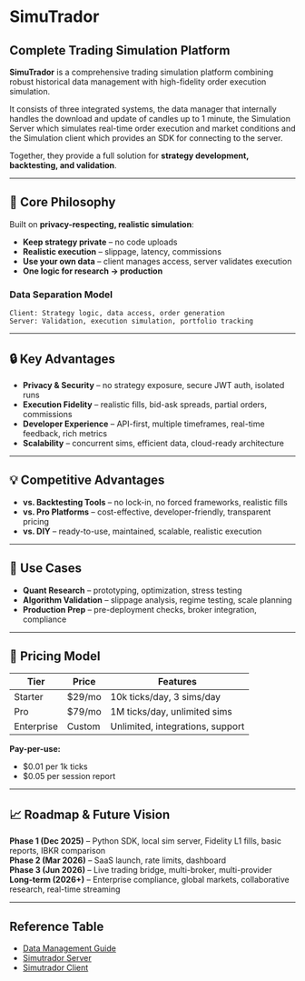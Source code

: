 # SimuTrador

## Complete Trading Simulation Platform

**SimuTrador** is a comprehensive trading simulation platform combining robust historical data management with high-fidelity order execution simulation.

It consists of three integrated systems, the data manager that internally handles the download and update of candles up to 1 minute, the Simulation Server which simulates real-time order execution and market conditions and the Simulation client which provides an SDK for connecting to the server.

Together, they provide a full solution for **strategy development, backtesting, and validation**.

---

## 🎯 Core Philosophy

Built on **privacy-respecting, realistic simulation**:

- **Keep strategy private** – no code uploads
- **Realistic execution** – slippage, latency, commissions
- **Use your own data** – client manages access, server validates execution
- **One logic for research → production**

### Data Separation Model

```
Client: Strategy logic, data access, order generation
Server: Validation, execution simulation, portfolio tracking
```

---

## 🔒 Key Advantages

- **Privacy & Security** – no strategy exposure, secure JWT auth, isolated runs
- **Execution Fidelity** – realistic fills, bid-ask spreads, partial orders, commissions
- **Developer Experience** – API-first, multiple timeframes, real-time feedback, rich metrics
- **Scalability** – concurrent sims, efficient data, cloud-ready architecture

---

## 💡 Competitive Advantages

- **vs. Backtesting Tools** – no lock-in, no forced frameworks, realistic fills
- **vs. Pro Platforms** – cost-effective, developer-friendly, transparent pricing
- **vs. DIY** – ready-to-use, maintained, scalable, realistic execution

---

## 🚀 Use Cases

- **Quant Research** – prototyping, optimization, stress testing
- **Algorithm Validation** – slippage analysis, regime testing, scale planning
- **Production Prep** – pre-deployment checks, broker integration, compliance

---

## 💸 Pricing Model

| Tier       | Price  | Features                         |
| ---------- | ------ | -------------------------------- |
| Starter    | $29/mo | 10k ticks/day, 3 sims/day        |
| Pro        | $79/mo | 1M ticks/day, unlimited sims     |
| Enterprise | Custom | Unlimited, integrations, support |

**Pay-per-use:**

- $0.01 per 1k ticks
- $0.05 per session report

---

## 📈 Roadmap & Future Vision

**Phase 1 (Dec 2025)** – Python SDK, local sim server, Fidelity L1 fills, basic reports, IBKR comparison  
**Phase 2 (Mar 2026)** – SaaS launch, rate limits, dashboard  
**Phase 3 (Jun 2026)** – Live trading bridge, multi-broker, multi-provider  
**Long-term (2026+)** – Enterprise compliance, global markets, collaborative research, real-time streaming

---

## Reference Table

- [Data Management Guide](data-manager/docs/ohlcv-manager.md)
- [Simutrador Server](simutrador-server/docs/index.md)
- [Simutrador Client](simutrador-client/docs/index.md)
